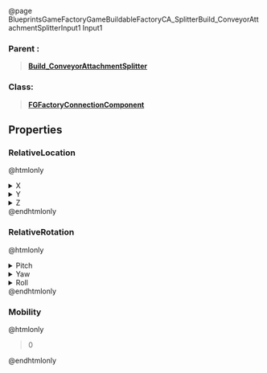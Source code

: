 @page BlueprintsGameFactoryGameBuildableFactoryCA_SplitterBuild_ConveyorAttachmentSplitterInput1 Input1
### Parent :
<b><a href="_blueprints_game_factory_game_buildable_factory_c_a__splitter_build__conveyor_attachment_splitter.html"><blockquote>Build_ConveyorAttachmentSplitter</blockquote></a></b>
### Class:
<b><a href="_class_script_f_g_factory_connection_component.html"><blockquote>FGFactoryConnectionComponent</blockquote></a></b>
## Properties
### RelativeLocation
@htmlonly
<details>
 <summary>X</summary>
<blockquote>-100</blockquote>
</details>
<details>
 <summary>Y</summary>
<blockquote>1.623714342713356e-05</blockquote>
</details>
<details>
 <summary>Z</summary>
<blockquote>0</blockquote>
</details>
@endhtmlonly

### RelativeRotation
@htmlonly
<details>
 <summary>Pitch</summary>
<blockquote>0</blockquote>
</details>
<details>
 <summary>Yaw</summary>
<blockquote>180</blockquote>
</details>
<details>
 <summary>Roll</summary>
<blockquote>0</blockquote>
</details>
@endhtmlonly

### Mobility
@htmlonly
<blockquote>0</blockquote>
@endhtmlonly

